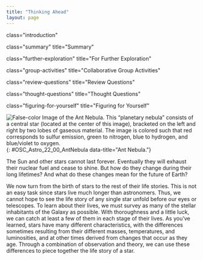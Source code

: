 ```yaml
---
title: "Thinking Ahead"
layout: page
---
```



<cnx-pi data-type="cnx.flag.introduction"> class="introduction" </cnx-pi>

<cnx-pi data-type="cnx.eoc">class="summary" title="Summary"</cnx-pi>

<cnx-pi data-type="cnx.eoc">class="further-exploration" title="For Further Exploration"</cnx-pi>

<cnx-pi data-type="cnx.eoc">class="group-activities" title="Collaborative Group Activities"</cnx-pi>

<cnx-pi data-type="cnx.eoc">class="review-questions" title="Review Questions"</cnx-pi>

<cnx-pi data-type="cnx.eoc">class="thought-questions" title="Thought Questions"</cnx-pi>

<cnx-pi data-type="cnx.eoc">class="figuring-for-yourself" title="Figuring for Yourself"</cnx-pi>

 ![False-color Image of the Ant Nebula. This &#x201C;planetary nebula&#x201D; consists of a central star (located at the center of this image), bracketed on the left and right by two lobes of gaseous material. The image is colored such that red corresponds to sulfur emission, green to nitrogen, blue to hydrogen, and blue/violet to oxygen.](../resources/OSC_Astro_22_00_AntNebula.jpg "During the later phases of stellar evolution, stars expel some of their mass, which returns to the interstellar medium to form new stars. This Hubble Space Telescope image shows a star losing mass. Known as Menzel 3, or the Ant Nebula, this beautiful region of expelled gas is about 3000 light-years away from the Sun. We see a central star that has ejected mass preferentially in two opposite directions. The object is about 1.6 light-years long. The image is color coded&#x2014;red corresponds to an emission line of sulfur, green to nitrogen, blue to hydrogen, and blue/violet to oxygen. (credit: modification of work by NASA, ESA and The Hubble Heritage Team (STScI/AURA))"){: #OSC_Astro_22_00_AntNebula data-title="Ant Nebula."}

The Sun and other stars cannot last forever. Eventually they will exhaust their nuclear fuel and cease to shine. But how do they change during their long lifetimes? And what do these changes mean for the future of Earth?

We now turn from the birth of stars to the rest of their life stories. This is not an easy task since stars live much longer than astronomers. Thus, we cannot hope to see the life story of any single star unfold before our eyes or telescopes. To learn about their lives, we must survey as many of the stellar inhabitants of the Galaxy as possible. With thoroughness and a little luck, we can catch at least a few of them in each stage of their lives. As you’ve learned, stars have many different characteristics, with the differences sometimes resulting from their different masses, temperatures, and luminosities, and at other times derived from changes that occur as they age. Through a combination of observation and theory, we can use these differences to piece together the life story of a star.

